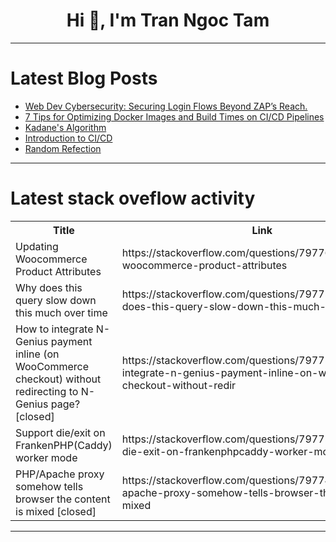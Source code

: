 <h1 align="center">Hi 👋, I'm Tran Ngoc Tam</h1>

---

# Latest Blog Posts 
<!-- BLOG-POST-LIST:START -->
- [Web Dev Cybersecurity: Securing Login Flows Beyond ZAP’s Reach.](https://dev.to/piyush_bhadane/web-dev-x-cybersecurity-securing-login-flows-beyond-zaps-reach-6co)
- [7 Tips for Optimizing Docker Images and Build Times on CI/CD Pipelines](https://dev.to/ramer2b58cbe46bc8/7-tips-for-optimizing-docker-images-and-build-times-on-cicd-pipelines-54g8)
- [Kadane&#39;s Algorithm](https://dev.to/zeyadeissa/kadanes-algorithm-3om7)
- [Introduction to CI/CD](https://dev.to/locnguyenpv/introduction-to-cicd-2nfg)
- [Random Refection](https://dev.to/bugsite_melancholy/random-refection-d74)
<!-- BLOG-POST-LIST:END -->

---

# Latest stack oveflow activity
<table>
  <tr><th>Title</th><th>Link</th></tr>
  <!-- STACKOVERFLOW:START --><tr><td>Updating Woocommerce Product Attributes</td><td>https://stackoverflow.com/questions/79776065/updating-woocommerce-product-attributes</td></tr><tr><td>Why does this query slow down this much over time</td><td>https://stackoverflow.com/questions/79775969/why-does-this-query-slow-down-this-much-over-time</td></tr><tr><td>How to integrate N-Genius payment inline &lpar;on WooCommerce checkout&rpar; without redirecting to N-Genius page? [closed]</td><td>https://stackoverflow.com/questions/79775317/how-to-integrate-n-genius-payment-inline-on-woocommerce-checkout-without-redir</td></tr><tr><td>Support die/exit on FrankenPHP&lpar;Caddy&rpar; worker mode</td><td>https://stackoverflow.com/questions/79775141/support-die-exit-on-frankenphpcaddy-worker-mode</td></tr><tr><td>PHP/Apache proxy somehow tells browser the content is mixed [closed]</td><td>https://stackoverflow.com/questions/79774856/php-apache-proxy-somehow-tells-browser-the-content-is-mixed</td></tr><!-- STACKOVERFLOW:END -->
</table>

---


